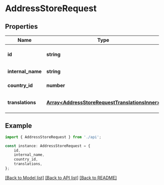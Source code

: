 # AddressStoreRequest


## Properties

Name | Type | Description | Notes
------------ | ------------- | ------------- | -------------
**id** | **string** |  | [optional] [default to undefined]
**internal_name** | **string** |  | [default to undefined]
**country_id** | **number** |  | [default to undefined]
**translations** | [**Array&lt;AddressStoreRequestTranslationsInner&gt;**](AddressStoreRequestTranslationsInner.md) |  | [optional] [default to undefined]

## Example

```typescript
import { AddressStoreRequest } from './api';

const instance: AddressStoreRequest = {
    id,
    internal_name,
    country_id,
    translations,
};
```

[[Back to Model list]](../README.md#documentation-for-models) [[Back to API list]](../README.md#documentation-for-api-endpoints) [[Back to README]](../README.md)
